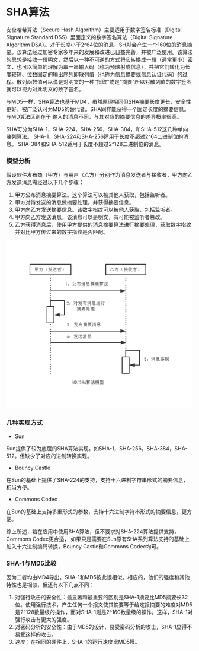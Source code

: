 SHA算法
===

安全哈希算法（Secure Hash Algorithm）主要适用于数字签名标准（Digital Signature Standard DSS）里面定义的数字签名算法（Digital Signature Algorithm DSA）。对于长度小于2^64位的消息，SHA1会产生一个160位的消息摘要。该算法经过加密专家多年来的发展和改进已日益完善，并被广泛使用。该算法的思想是接收一段明文，然后以一种不可逆的方式将它转换成一段（通常更小）密文，也可以简单的理解为取一串输入码（称为预映射或信息），并把它们转化为长度较短、位数固定的输出序列即散列值（也称为信息摘要或信息认证代码）的过程。散列函数值可以说是对明文的一种“指纹”或是“摘要”所以对散列值的数字签名就可以视为对此明文的数字签名。

与MD5一样，SHA算法也基于MD4，虽然原理相同但SHA摘要长度更长，安全性更好，被广泛认可为MD5的替代者。SHA同样能获得一个固定长度的摘要信息。与MD算法区别在于
输入的消息不同，与其对应的摘要信息的差异概率很高。

SHA可分为SHA-1，SHA-224，SHA-256，SHA-384，和SHA-512这几种单向散列算法。
SHA-1，SHA-224和SHA-256适用于长度不超过2^64二进制位的消息。
SHA-384和SHA-512适用于长度不超过2^128二进制位的消息。

### 模型分析

假设软件发布商（甲方）与用户（乙方）分别作为消息发送者与接收者，甲方向乙方发送消息需经过以下几个步骤：

1. 甲方公布消息摘要算法。这个算法可以被其他人获取，包括监听者。
2. 甲方对待发送的消息做摘要处理，并获得摘要信息。
3. 甲方向乙方发送摘要信息。该数字指纹可以被他人获取，包括监听者。
4. 甲方向乙方发送消息，该消息可以是明文，有可能被监听者篡改。
5. 乙方获得消息后，使用甲方提供的消息摘要算法进行摘要处理，获取数字指纹并对比甲方传过来的数字指纹是否匹配。

![alt text](img/2.2-md-sha.png)

### 几种实现方式

- Sun

Sun提供了较为底层的SHA算法实现，如SHA-1，SHA-256，SHA-384，SHA-512。但缺少了对应的进制转换实现。

- Bouncy Castle

在Sun的基础上提供了SHA-224的支持，支持十六进制字符串形式的摘要信息，相当方便。

- Commons Codec

在Sun的基础上支持多重形式的参数，支持十六进制字符串形式的摘要信息，更方便。

综上所述，若在应用中使用SHA算法，但不要求对SHA-224算法提供支持，Commons Codec更合适，
如果只是需要在Sun原有SHA系列算法支持的基础上加入十六进制编码转换，Bouncy Castle和Commons Codec均可。

### SHA-1与MD5比较

因为二者均由MD4导出，SHA-1和MD5彼此很相似。相应的，他们的强度和其他特性也是相似，但还有以下几点不同：
1. 对强行攻击的安全性：最显著和最重要的区别是SHA-1摘要比MD5摘要长32 位。使用强行技术，产生任何一个报文使其摘要等于给定报摘要的难度对MD5是2^128数量级的操作，而对SHA-1则是2^160数量级的操作。这样，SHA-1对强行攻击有更大的强度。
2. 对密码分析的安全性：由于MD5的设计，易受密码分析的攻击，SHA-1显得不易受这样的攻击。
3. 速度：在相同的硬件上，SHA-1的运行速度比MD5慢。
